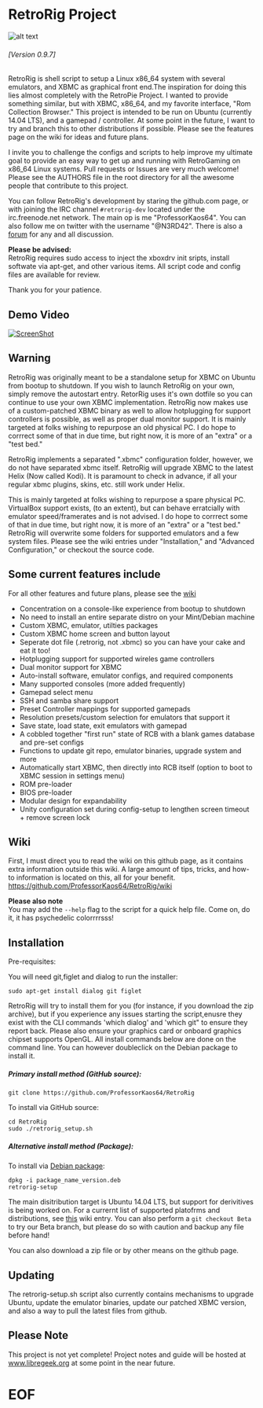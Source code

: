 RetroRig Project
===================================================
![alt text](http://i.imgur.com/Irgv0Fx.png "RetroRig")
###### [Version 0.9.7]

RetroRig is shell script to setup a Linux x86_64 system  with several emulators, and XBMC as graphical
front end.The inspiration for doing this lies almost completely with the RetroPie Project. I wanted to provide
something similar, but with XBMC, x86_64, and my favorite interface, "Rom Collection Browser."
This project is intended to be run on Ubuntu (currently 14.04 LTS), and a gamepad / controller.
At some point in the future, I want to try and branch this to other distributions if possible. 
Please see the features page on the wiki for ideas and future plans.

I invite you to challenge the configs and scripts to help improve my ultimate goal to provide
an easy way to get up and running with RetroGaming on x86_64 Linux systems. Pull requests or
Issues are very much welcome! Please see the AUTHORS file in the root directory for all the awesome people
that contribute to this project.

You can follow RetroRig's development by staring the github.com page, or with joining the IRC channel `#retrorig-dev`
located under the irc.freenode.net network. The main op is me "ProfessorKaos64". You can also follow me on twitter with the username "@N3RD42". There is also a [forum](http://libregeek.org/forum/index.php) for any and all discussion.

**Please be advised:**      
RetroRig requires sudo access to inject the xboxdrv 
init sripts, install softwate via apt-get, and other 
various items. All script code and config files are 
available for review.

Thank you for your patience.

## Demo Video

[![ScreenShot](http://i.imgur.com/CTrQIKI.png)](https://www.youtube.com/watch?v=G49MMQi2zHE)

## Warning

RetroRig was originally meant to be a standalone setup for XBMC on Ubuntu from bootup to shutdown. If you wish to launch RetroRig on your own, simply remove the autostart entry. RetorRig uses it's own dotfile so you can continue to use your own XBMC implementation. RetroRig now makes use of a custom-patched XBMC binary as well to allow hotplugging for support controllers is possible, as well as proper dual monitor support. It is mainly targeted at folks wishing to repurpose an old physical PC. I do hope to corrrect some of that in due time, but right now, it is more of an "extra" or a "test bed."

RetroRig implements a separated ".xbmc" configuration folder, however, we do not have separated xbmc itself. RetroRig will upgrade XBMC to the latest Helix (Now called Kodi). It is paramount to check in advance, if all your regular xbmc plugins, skins, etc. still work under Helix. 

This is mainly targeted at folks wishing to repurpose a spare physical PC. VirtualBox support exists, 
(to an extent), but can behave erratcially with emulator speed/framerates and is not advised. I do
hope to corrrect some of that in due time, but right now, it is more of an "extra" or a "test bed." 
RetroRig will overwrite some folders for supported emulators and a few system files. Please see the 
wiki entries under "Installation," and "Advanced Configuration," or checkout the source code.

## Some current features include

For all other features and future plans, please see the [wiki](https://github.com/ProfessorKaos64/RetroRig/wiki/Development-and-Features)

* Concentration on a console-like experience from bootup to shutdown
* No need to install an entire separate distro on your Mint/Debian machine
* Custom XBMC, emulator, utilties packages
* Custom XBMC home screen and button layout
* Seperate dot file (.retrorig, not .xbmc) so you can have your cake and eat it too!
* Hotplugging support for supported wireles game controllers
* Dual monitor support for XBMC
* Auto-install software, emulator configs, and required components
* Many supported consoles (more added frequently)
* Gamepad select menu
* SSH and samba share support
* Preset Controller mappings for supported gamepads
* Resolution presets/custom selection for emulators that support it
* Save state, load state, exit emulators with gamepad
* A cobbled together "first run" state of RCB with a blank games database and pre-set configs
* Functions to update git repo, emulator binaries, upgrade system and more
* Automatically start XBMC, then directly into RCB itself (option to boot to XBMC session in settings menu)
* ROM pre-loader
* BIOS pre-loader
* Modular design for expandability
* Unity configuration set during config-setup to lengthen screen timeout + remove screen lock

## Wiki

First, I must direct you to read the wiki on this github page, as it contains extra information outside this wiki. A large amount of tips, tricks, and how-to information is located on this, all for your benefit.
https://github.com/ProfessorKaos64/RetroRig/wiki

**Please also note**  
You may add the `--help` flag to the script for a quick help file. Come on, do it, it has psychedelic colorrrrsss!

## Installation

Pre-requisites:

You will need git,figlet and dialog to run the installer:

    sudo apt-get install dialog git figlet

RetroRig will try to install them for you (for instance, if you download the zip archive), but if you
experience any issues starting the script,enusre they exist with the CLI commands 'which dialog' 
and 'which git" to ensure they report back. Please also ensure your graphics card or onboard graphics chipset supports OpenGL. All install commands below are done on the command line. You can however doubleclick on the Debian package to install it.


##### Primary install method (GitHub source):

`git clone https://github.com/ProfessorKaos64/RetroRig`

To install via GitHub source:
````
cd RetroRig
sudo ./retrorig_setup.sh
````

##### Alternative install method (Package):
To install via [Debian package](https://launchpad.net/~mdeguzis/+archive/ubuntu/retrorig):
````
dpkg -i package_name_version.deb
retrorig-setup 
````

The main disitribution target is Ubuntu 14.04 LTS, but support for derivitives is being worked on. For a currernt list of supported platofrms and distributions, see [this](https://github.com/ProfessorKaos64/RetroRig/wiki/Installation#platforms) wiki entry. You can also perform a `git checkout Beta` to try our Beta branch, but please do so with caution and backup any file before hand!

You can also download a zip file or by other means on the github page.

## Updating

The retrorig-setup.sh script also currently contains mechanisms to upgrade Ubuntu, update the
emulator binaries, update our patched XBMC version, and also a way to pull the latest files from github. 

## Please Note

This project is not yet complete! Project notes and guide will be hosted at 
www.libregeek.org at some point in the near future.

# EOF #
